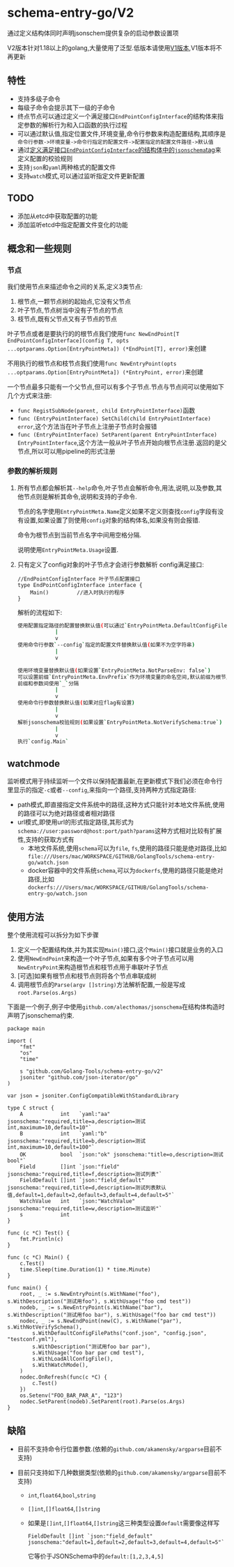 # schema-entry-go/V2

通过定义结构体同时声明jsonschem提供复杂的启动参数设置项

V2版本针对1.18以上的golang,大量使用了泛型.低版本请使用[V1版本](https://github.com/Golang-Tools/schema-entry-go/tree/v1),V1版本将不再更新

## 特性

+ 支持多级子命令
+ 每级子命令会提示其下一级的子命令
+ 终点节点可以通过定义一个满足接口`EndPointConfigInterface`的结构体来指定参数的解析行为和入口函数的执行过程
+ 可以通过默认值,指定位置文件,环境变量,命令行参数来构造配置结构,其顺序是`命令行参数->环境变量->命令行指定的配置文件->配置指定的配置文件路径->默认值`
+ 通过[定义满足接口`EndPointConfigInterface`的结构体中的`jsonschema`tag](https://github.com/alecthomas/jsonschema)来定义配置的校验规则
+ 支持`json`和`yaml`两种格式的配置文件
+ 支持`watch`模式,可以通过监听指定文件更新配置

## TODO

+ 添加从etcd中获取配置的功能
+ 添加监听etcd中指定配置文件变化的功能

## 概念和一些规则

### 节点

我们使用节点来描述命令之间的关系,定义3类节点:

1. 根节点,一颗节点树的起始点,它没有父节点
2. 叶子节点,节点树当中没有子节点的节点
3. 枝节点,既有父节点又有子节点的节点

叶子节点或者是要执行的的根节点我们使用`func NewEndPoint[T EndPointConfigInterface](config T, opts ...optparams.Option[EntryPointMeta]) (*EndPoint[T], error)`来创建

不用执行的根节点和枝节点我们使用`func NewEntryPoint(opts ...optparams.Option[EntryPointMeta]) (*EntryPoint, error)`来创建

一个节点最多只能有一个父节点,但可以有多个子节点.节点与节点间可以使用如下几个方式来注册:

+ `func RegistSubNode(parent, child EntryPointInterface)`函数
+ `func (EntryPointInterface) SetChild(child EntryPointInterface) error`,这个方法当在叶子节点上注册子节点时会报错
+ `func (EntryPointInterface) SetParent(parent EntryPointInterface) EntryPointInterface`,这个方法一般从叶子节点开始向根节点注册.返回的是父节点,所以可以用pipeline的形式注册

### 参数的解析规则

1. 所有节点都会解析其`--help`命令,叶子节点会解析命令,用法,说明,以及参数,其他节点则是解析其命令,说明和支持的子命令.

    节点的名字使用`EntryPointMeta.Name`定义如果不定义则查找`config`字段有没有设置,如果设置了则使用`config`对象的结构体名,如果没有则会报错.

    命令为根节点到当前节点名字中间用空格分隔.

    说明使用`EntryPointMeta.Usage`设置.

2. 只有定义了config对象的叶子节点才会进行参数解析
    config满足接口:

    ```golang
    //EndPointConfigInterface 叶子节点配置接口
    type EndPointConfigInterface interface {
        Main()         //进入时执行的程序
    }
    ```

    解析的流程如下:

    ```bash
    使用配置指定路径的配置替换默认值(可以通过`EntryPointMeta.DefaultConfigFilePaths`配置默认路径)
                |
                v
    使用命令行参数`--config`指定的配置文件替换默认值(如果不为空字符串)
                |
                v

    使用环境变量替换默认值(如果设置`EntryPointMeta.NotParseEnv: false`)
    可以设置前缀`EntryPointMeta.EnvPrefix`作为环境变量的命名空间,默认前缀为根节点到当前节点间所有节点名中间以`_`分隔.
    前缀和参数间使用`_`分隔
                |
                v
    使用命令行参数替换默认值(如果对应flag有设置)
                |
                v
    解析jsonschema校验规则(如果设置`EntryPointMeta.NotVerifySchema:true`)
                |
                v
    执行`config.Main`
    ```

## watchmode

监听模式用于持续监听一个文件以保持配置最新,在更新模式下我们必须在命令行里显示的指定`-c`或者`--config`,来指向一个路径,支持两种方式指定路径:

+ path模式,即直接指定文件系统中的路径,这种方式只能针对本地文件系统,使用的路径可以为绝对路径或者相对路径
+ url模式,即使用url的形式指定路径,其形式为`schema://user:password@host:port/path?params`这种方式相对比较有扩展性,支持的获取方式有
    + 本地文件系统,使用`schema`可以为`file`, `fs`,使用的路径只能是绝对路径,比如`file:///Users/mac/WORKSPACE/GITHUB/GolangTools/schema-entry-go/watch.json`
    + docker容器中的文件系统`schema`,可以为`dockerfs`,使用的路径只能是绝对路径,比如`dockerfs:///Users/mac/WORKSPACE/GITHUB/GolangTools/schema-entry-go/watch.json`

## 使用方法

整个使用流程可以拆分为如下步骤

1. 定义一个配置结构体,并为其实现`Main()`接口,这个`Main()`接口就是业务的入口
2. 使用`NewEndPoint`来构造一个叶子节点,如果有多个叶子节点可以用`NewEntryPoint`来构造根节点和枝节点用于串联叶子节点
3. [可选]如果有根节点和枝节点则将各个节点串联成树
4. 调用根节点的`Parse(argv []string)`方法解析配置,一般是写成`root.Parse(os.Args)`

下面是一个例子,例子中使用`github.com/alecthomas/jsonschema`在结构体构造时声明了jsonschema约束.

```golang
package main

import (
    "fmt"
    "os"
    "time"

    s "github.com/Golang-Tools/schema-entry-go/v2"
    jsoniter "github.com/json-iterator/go"
)

var json = jsoniter.ConfigCompatibleWithStandardLibrary

type C struct {
    A            int   `yaml:"aa" jsonschema:"required,title=a,description=测试int,maximum=10,default=10"`
    B            int   `yaml:"b" jsonschema:"required,title=b,description=测试int,maximum=10,default=100"`
    OK           bool  `json:"ok" jsonschema:"title=o,description=测试bool"`
    Field        []int `json:"field" jsonschema:"required,title=f,description=测试列表"`
    FieldDefault []int `json:"field_default" jsonschema:"required,title=d,description=测试列表默认值,default=1,default=2,default=3,default=4,default=5"`
    WatchValue   int   `json:"WatchValue" jsonschema:"required,title=w,description=测试监听"`
    s            int
}

func (c *C) Test() {
    fmt.Println(c)
}

func (c *C) Main() {
    c.Test()
    time.Sleep(time.Duration(1) * time.Minute)
}

func main() {
    root, _ := s.NewEntryPoint(s.WithName("foo"), s.WithDescription("测试用foo"), s.WithUsage("foo cmd test"))
    nodeb, _ := s.NewEntryPoint(s.WithName("bar"), s.WithDescription("测试用foo bar"), s.WithUsage("foo bar cmd test"))
    nodec, _ := s.NewEndPoint(new(C), s.WithName("par"), s.WithNotVerifySchema(),
        s.WithDefaultConfigFilePaths("conf.json", "config.json", "testconf.yml"),
        s.WithDescription("测试用foo bar par"),
        s.WithUsage("foo bar par cmd test"),
        s.WithLoadAllConfigFile(),
        s.WithWatchMode(),
    )
    nodec.OnRefresh(func(c *C) {
        c.Test()
    })
    os.Setenv("FOO_BAR_PAR_A", "123")
    nodec.SetParent(nodeb).SetParent(root).Parse(os.Args)
}

```

## 缺陷

+ 目前不支持命令行位置参数.(依赖的`github.com/akamensky/argparse`目前不支持)
+ 目前只支持如下几种数据类型(依赖的`github.com/akamensky/argparse`目前不支持)

    + `int`,`float64`,`bool`,`string`
    + `[]int`,`[]float64`,`[]string`
    + 如果是`[]int`,`[]float64`,`[]string`这三种类型设置`default`需要像这样写

        ```golang
        FieldDefault []int `json:"field_default" jsonschema:"default=1,default=2,default=3,default=4,default=5"`
        ```

        它等价于JSONSchema中的`default:[1,2,3,4,5]`
